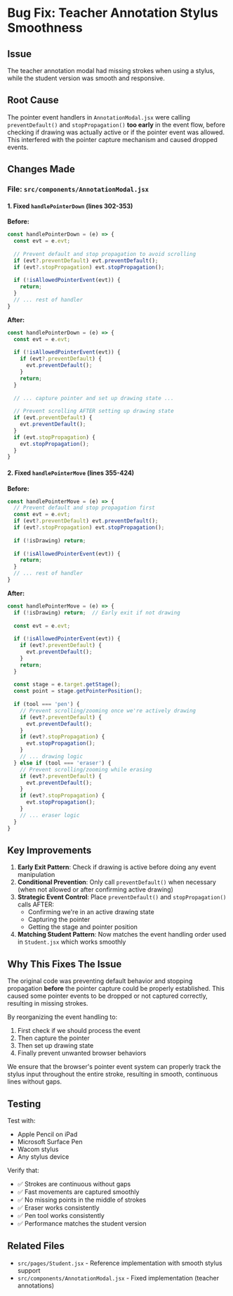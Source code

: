 # Bug Fix: Teacher Annotation Stylus Smoothness

## Issue
The teacher annotation modal had missing strokes when using a stylus, while the student version was smooth and responsive.

## Root Cause
The pointer event handlers in `AnnotationModal.jsx` were calling `preventDefault()` and `stopPropagation()` **too early** in the event flow, before checking if drawing was actually active or if the pointer event was allowed. This interfered with the pointer capture mechanism and caused dropped events.

## Changes Made

### File: `src/components/AnnotationModal.jsx`

#### 1. Fixed `handlePointerDown` (lines 302-353)
**Before:**
```javascript
const handlePointerDown = (e) => {
  const evt = e.evt;
  
  // Prevent default and stop propagation to avoid scrolling
  if (evt?.preventDefault) evt.preventDefault();
  if (evt?.stopPropagation) evt.stopPropagation();
  
  if (!isAllowedPointerEvent(evt)) {
    return;
  }
  // ... rest of handler
}
```

**After:**
```javascript
const handlePointerDown = (e) => {
  const evt = e.evt;
  
  if (!isAllowedPointerEvent(evt)) {
    if (evt?.preventDefault) {
      evt.preventDefault();
    }
    return;
  }
  
  // ... capture pointer and set up drawing state ...
  
  // Prevent scrolling AFTER setting up drawing state
  if (evt.preventDefault) {
    evt.preventDefault();
  }
  if (evt.stopPropagation) {
    evt.stopPropagation();
  }
}
```

#### 2. Fixed `handlePointerMove` (lines 355-424)
**Before:**
```javascript
const handlePointerMove = (e) => {
  // Prevent default and stop propagation first
  const evt = e.evt;
  if (evt?.preventDefault) evt.preventDefault();
  if (evt?.stopPropagation) evt.stopPropagation();
  
  if (!isDrawing) return;
  
  if (!isAllowedPointerEvent(evt)) {
    return;
  }
  // ... rest of handler
}
```

**After:**
```javascript
const handlePointerMove = (e) => {
  if (!isDrawing) return;  // Early exit if not drawing
  
  const evt = e.evt;
  
  if (!isAllowedPointerEvent(evt)) {
    if (evt?.preventDefault) {
      evt.preventDefault();
    }
    return;
  }
  
  const stage = e.target.getStage();
  const point = stage.getPointerPosition();
  
  if (tool === 'pen') {
    // Prevent scrolling/zooming once we're actively drawing
    if (evt?.preventDefault) {
      evt.preventDefault();
    }
    if (evt?.stopPropagation) {
      evt.stopPropagation();
    }
    // ... drawing logic
  } else if (tool === 'eraser') {
    // Prevent scrolling/zooming while erasing
    if (evt?.preventDefault) {
      evt.preventDefault();
    }
    if (evt?.stopPropagation) {
      evt.stopPropagation();
    }
    // ... eraser logic
  }
}
```

## Key Improvements

1. **Early Exit Pattern**: Check if drawing is active before doing any event manipulation
2. **Conditional Prevention**: Only call `preventDefault()` when necessary (when not allowed or after confirming active drawing)
3. **Strategic Event Control**: Place `preventDefault()` and `stopPropagation()` calls AFTER:
   - Confirming we're in an active drawing state
   - Capturing the pointer
   - Getting the stage and pointer position
4. **Matching Student Pattern**: Now matches the event handling order used in `Student.jsx` which works smoothly

## Why This Fixes The Issue

The original code was preventing default behavior and stopping propagation **before** the pointer capture could be properly established. This caused some pointer events to be dropped or not captured correctly, resulting in missing strokes.

By reorganizing the event handling to:
1. First check if we should process the event
2. Then capture the pointer
3. Then set up drawing state
4. Finally prevent unwanted browser behaviors

We ensure that the browser's pointer event system can properly track the stylus input throughout the entire stroke, resulting in smooth, continuous lines without gaps.

## Testing

Test with:
- Apple Pencil on iPad
- Microsoft Surface Pen
- Wacom stylus
- Any stylus device

Verify that:
- ✅ Strokes are continuous without gaps
- ✅ Fast movements are captured smoothly
- ✅ No missing points in the middle of strokes
- ✅ Eraser works consistently
- ✅ Pen tool works consistently
- ✅ Performance matches the student version

## Related Files
- `src/pages/Student.jsx` - Reference implementation with smooth stylus support
- `src/components/AnnotationModal.jsx` - Fixed implementation (teacher annotations)

